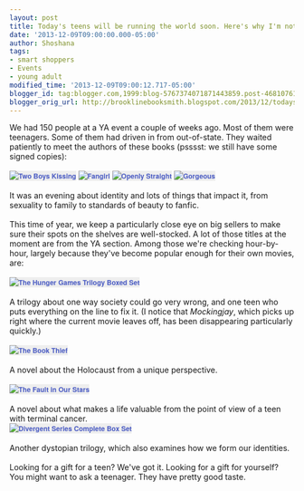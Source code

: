 ```yaml
---
layout: post
title: Today's teens will be running the world soon. Here's why I'm not worried.
date: '2013-12-09T09:00:00.000-05:00'
author: Shoshana
tags:
- smart shoppers
- Events
- young adult
modified_time: '2013-12-09T09:00:12.717-05:00'
blogger_id: tag:blogger.com,1999:blog-5767374071871443859.post-4681076123845790846
blogger_orig_url: http://brooklinebooksmith.blogspot.com/2013/12/todays-teens-will-be-running-world-soon.html
---
```


We had 150 people at a YA event a couple of weeks ago. Most of them were teenagers. Some of them had driven in from out-of-state. They waited patiently to meet the authors of these books (psssst: we still have some signed copies):<br /><br /><a href="http://www.brooklinebooksmith-shop.com/book/v/9780307931900" style="background-color: #eeeeee; color: #4b5cc3; font-family: 'Helvetica neue', Helvetica, Arial, Verdana, sans-serif; font-size: 12px; font-weight: bold; line-height: 18px; text-align: center; text-decoration: none;"><img src="http://images.booksense.com/images/books/900/931/FC9780307931900.JPG" style="border: 0px;" title="Two Boys Kissing" /></a>&nbsp;<a href="http://www.brooklinebooksmith-shop.com/book/v/9781250030955" style="background-color: #eeeeee; color: #4b5cc3; font-family: 'Helvetica neue', Helvetica, Arial, Verdana, sans-serif; font-size: 12px; font-weight: bold; line-height: 18px; text-align: center; text-decoration: none;"><img src="http://images.booksense.com/images/books/955/030/FC9781250030955.JPG" style="border: 0px;" title="Fangirl" /></a>&nbsp;<a href="http://www.brooklinebooksmith-shop.com/book/v/9780545509893" style="background-color: #eeeeee; color: #4b5cc3; font-family: 'Helvetica neue', Helvetica, Arial, Verdana, sans-serif; font-size: 12px; font-weight: bold; line-height: 18px; text-align: center; text-decoration: none;"><img src="http://images.booksense.com/images/books/893/509/FC9780545509893.JPG" style="border: 0px;" title="Openly Straight" /></a>&nbsp;<a href="http://www.brooklinebooksmith-shop.com/book/v/9780545464260" style="background-color: #eeeeee; color: #4b5cc3; font-family: 'Helvetica neue', Helvetica, Arial, Verdana, sans-serif; font-size: 12px; font-weight: bold; line-height: 18px; text-align: center; text-decoration: none;"><img src="http://images.booksense.com/images/books/260/464/FC9780545464260.JPG" style="border: 0px;" title="Gorgeous" /></a><br /><br />It was an evening about identity and lots of things that impact it, from sexuality to family to standards of beauty to fanfic.<br /><br />This time of year, we keep a particularly close eye on big sellers to make sure their spots on the shelves are well-stocked. A lot of those titles at the moment are from the YA section. Among those we're checking hour-by-hour, largely because they've become popular enough for their own movies, are:<br /><br /><a href="http://www.brooklinebooksmith-shop.com/book/v/9780545265355" style="background-color: #eeeeee; color: #4b5cc3; font-family: 'Helvetica neue', Helvetica, Arial, Verdana, sans-serif; font-size: 12px; font-weight: bold; line-height: 18px; text-align: center; text-decoration: none;"><img src="http://images.booksense.com/images/books/355/265/FC9780545265355.JPG" style="border: 0px;" title="The Hunger Games Trilogy Boxed Set" /></a><br /><br />A trilogy about one way society could go very wrong, and one teen who puts everything on the line to fix it. (I notice that <i>Mockingjay</i>, which picks up right where the current movie leaves off, has been disappearing particularly quickly.)<br /><br /><a href="http://www.brooklinebooksmith-shop.com/book/v/9780375842207" style="background-color: #eeeeee; color: #4b5cc3; font-family: 'Helvetica neue', Helvetica, Arial, Verdana, sans-serif; font-size: 12px; font-weight: bold; line-height: 18px; text-align: center; text-decoration: none;"><img src="http://images.booksense.com/images/books/207/842/FC9780375842207.JPG" style="border: 0px;" title="The Book Thief" /></a><br /><br />A novel about the Holocaust from a unique perspective.<br /><br /><a href="http://www.brooklinebooksmith-shop.com/book/v/9780525478812" style="background-color: #eeeeee; color: #4b5cc3; font-family: 'Helvetica neue', Helvetica, Arial, Verdana, sans-serif; font-size: 12px; font-weight: bold; line-height: 18px; text-align: center; text-decoration: none;"><img src="http://images.booksense.com/images/books/812/478/FC9780525478812.JPG" style="border: 0px;" title="The Fault in Our Stars" /></a><br /><br />A novel about what makes a life valuable from the point of view of a teen with terminal cancer.<br /><a href="http://www.brooklinebooksmith-shop.com/book/v/9780062278784" style="background-color: #eeeeee; color: #4b5cc3; font-family: 'Helvetica neue', Helvetica, Arial, Verdana, sans-serif; font-size: 12px; font-weight: bold; line-height: 18px; text-align: center; text-decoration: none;"><img src="http://images.booksense.com/images/books/784/278/FC9780062278784.JPG" style="border: 0px;" title="Divergent Series Complete Box Set" /></a><br /><br />Another dystopian trilogy, which also examines how we form our identities.<br /><br />Looking for a gift for a teen? We've got it. Looking for a gift for yourself? You might want to ask a teenager. They have pretty good taste.<br /><br />